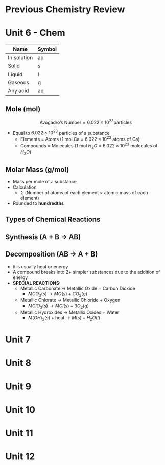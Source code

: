 # Previous Chemistry Review

# Unit 6 - Chem

| Name        | Symbol |
| ----------- | ------ |
| In solution | aq     |
| Solid       | s      |
| Liquid      | l      |
| Gaseous     | g      |
| Any acid            | aq       |
## Mole (mol)
$$\text{Avogadro's Number} = 6.022 \times 10^{23} \text{particles}$$
- Equal to $6.022 \times 10^{23}$ particles of a substance
	- Elements = Atoms (1 mol Ca = $6.022 \times 10^{23}$ atoms of Ca)
	- Compounds = Molecules (1 mol $H_2O$ = $6.022 \times 10^{23}$ molecules of $H_2O$)
## Molar Mass (g/mol)
- Mass per mole of a substance
- Calculation
	- $\Sigma$ (Number of atoms of each element $\times$ atomic mass of each element)
- Rounded to **hundredths**

## Types of Chemical Reactions
## Synthesis (A + B $\to$ AB)

## Decomposition (AB $\to$ A + B)
- `B` is usually heat or energy
- A compound breaks into 2+ simpler substances due to the addition of energy
- **SPECIAL REACTIONS:**
	- Metallic Carbonate $\to$ Metallic Oxide +  Carbon Dioxide
		- $MCO_3 (s) \to MO (s) + CO_2 (g)$
	- Metallic Chlorate $\to$ Metallic Chloride + Oxygen
		- $MClO_3 (s) \to MCl(s) + 3O_2 (g)$
	- Metallic Hydroxides $\to$ Metallix Oxides + Water
		- $M(OH)_2 (s) + \text{heat} \to M (s) + H_2O (l)$


# Unit 7
# Unit 8
# Unit  9
# Unit 10
# Unit 11
# Unit 12